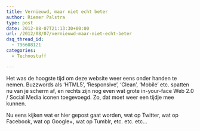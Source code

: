 ```yaml
---
title: Vernieuwd, maar niet echt beter
author: Riemer Palstra
type: post
date: 2012-08-07T21:13:30+00:00
url: /2012/08/07/vernieuwd-maar-niet-echt-beter
dsq_thread_id:
  - 796608121
categories:
  - Technostuff

---
```

Het was de hoogste tijd om deze website weer eens onder handen te nemen. Buzzwords als &#8216;HTML5&#8217;, &#8216;Responsive&#8217;, &#8216;Clean&#8217;, &#8216;Mobile&#8217; etc. spatten nu van je scherm af, en rechts zijn nog even wat grote in-your-face Web 2.0 / Social Media iconen toegevoegd. Zo, dat moet weer een tijdje mee kunnen. 

Nu eens kijken wat er hier gepost gaat worden, wat op Twitter, wat op Facebook, wat op Google+, wat op Tumblr, etc. etc. etc&#8230;